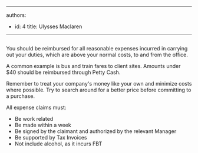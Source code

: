 

---
authors:
  - id: 4
    title: Ulysses Maclaren
---




<span class='intro'> <img src="/PublishingImages/expense-reimbursement.png" alt="" />
<p>​You should be reimbursed for all reasonable expenses incurred in carrying out your duties, which are above your normal costs, to and from the office.</p><p>A common example is bus and train fares to client sites. Amounts under $40 should be reimbursed through Petty Cash.</p> </span>

<p>Remember to treat your company's money like your own and minimize costs where possible. Try to search around for a better price before committing to a purchase. </p><p>All expense claims must&#58;</p><ul><li>Be work related</li><li>​​Be made within a week</li>
   <li>Be signed by the claimant and authorized by the relevant Manager</li><li>Be supported by Tax Invoices</li><li>Not include alcohol, as it incurs FBT</li></ul>​​


